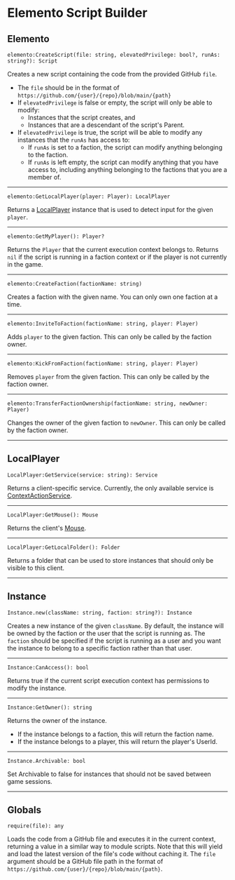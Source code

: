 # Elemento Script Builder

## Elemento

`elemento:CreateScript(file: string, elevatedPrivilege: bool?, runAs: string?): Script`

Creates a new script containing the code from the provided GitHub `file`. 
- The `file` should be in the format of `https://github.com/{user}/{repo}/blob/main/{path}`
- If `elevatedPrivilege` is false or empty, the script will only be able to modify:
  - Instances that the script creates, and
  - Instances that are a descendant of the script's Parent.
- If `elevatedPrivilege` is true, the script will be able to modify any instances that the `runAs` has access to:
  - If `runAs` is set to a faction, the script can modify anything belonging to the faction.
  - If `runAs` is left empty, the script can modify anything that you have access to, including anything belonging to the factions that you are a member of.

---
`elemento:GetLocalPlayer(player: Player): LocalPlayer`

Returns a [LocalPlayer](https://github.com/mattscy/Elemento/blob/main/README.md#localplayer) instance that is used to detect input for the given `player`.

---
`elemento:GetMyPlayer(): Player?`

Returns the `Player` that the current execution context belongs to. Returns `nil` if the script is running in a faction context or if the player is not currently in the game.

---
`elemento:CreateFaction(factionName: string)`

Creates a faction with the given name. You can only own one faction at a time.

---
`elemento:InviteToFaction(factionName: string, player: Player)`

Adds `player` to the given faction. This can only be called by the faction owner.

---
`elemento:KickFromFaction(factionName: string, player: Player)`

Removes `player` from the given faction. This can only be called by the faction owner.

---
`elemento:TransferFactionOwnership(factionName: string, newOwner: Player)`

Changes the owner of the given faction to `newOwner`. This can only be called by the faction owner.

---
## LocalPlayer

`LocalPlayer:GetService(service: string): Service`

Returns a client-specific service. Currently, the only available service is [ContextActionService](https://create.roblox.com/docs/reference/engine/classes/ContextActionService).

---
`LocalPlayer:GetMouse(): Mouse`

Returns the client's [Mouse](https://create.roblox.com/docs/reference/engine/classes/Mouse).

---
`LocalPlayer:GetLocalFolder(): Folder`

Returns a folder that can be used to store instances that should only be visible to this client.

---
## Instance
`Instance.new(className: string, faction: string?): Instance`

Creates a new instance of the given `className`. By default, the instance will be owned by the faction or the user that the script is running as. The `faction` should be specified if the script is running as a user and you want the instance to belong to a specific faction rather than that user.

---
`Instance:CanAccess(): bool`

Returns true if the current script execution context has permissions to modify the instance.

---
`Instance:GetOwner(): string`

Returns the owner of the instance. 
- If the instance belongs to a faction, this will return the faction name.
- If the instance belongs to a player, this will return the player's UserId.

---
`Instance.Archivable: bool`

Set Archivable to false for instances that should not be saved between game sessions.

---
## Globals

`require(file): any`

Loads the code from a GitHub file and executes it in the current context, returning a value in a similar way to module scripts. Note that this will yield and load the latest version of the file's code without caching it. The `file` argument should be a GitHub file path in the format of `https://github.com/{user}/{repo}/blob/main/{path}`.
